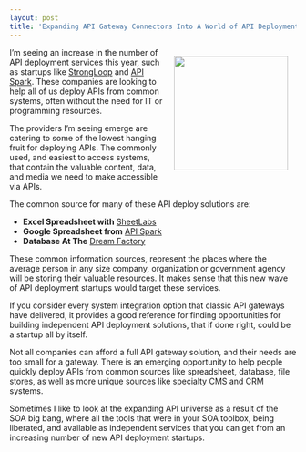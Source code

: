 ```yaml
---
layout: post
title: 'Expanding API Gateway Connectors Into A World of API Deployment Startups'
---
```

<p><img style="padding: 15px;" src="https://s3.amazonaws.com/kinlane-productions/bw-icons/bw-connector.png" alt="" width="200" align="right" /></p>
<p>I&rsquo;m seeing an increase in the number of API deployment services this year, such as startups like <a href="http://bit.ly/1jLr1Pf">StrongLoop</a> and <a href="http://bit.ly/1sgwGpq">API Spark</a>. These companies are looking to help all of us deploy APIs from common systems, often without the need for IT or programming resources.</p>
<p>The providers I&rsquo;m seeing emerge are catering to some of the lowest hanging fruit for deploying APIs. The commonly used, and easiest to access systems, that contain the valuable content, data, and media we need to make accessible via APIs.</p>
<p>The common source for many of these API deploy solutions are:</p>
<ul class="mainlist">
<li><strong>Excel Spreadsheet&nbsp;with</strong>&nbsp;<a href="https://sheetlabs.com">SheetLabs</a></li>
<li><strong>Google Spreadsheet&nbsp;from</strong>&nbsp;<a href="http://bit.ly/1sgwGpq">API Spark</a></li>
<li><strong>Database&nbsp;At The</strong>&nbsp;<a href="http://www.dreamfactory.com/">Dream Factory</a></li>
</ul>
<p>These common information sources, represent the places where the average person in any size company, organization or government agency will be storing their valuable resources.  It makes sense that this new wave of API deployment startups would target these services.</p>
<p>If you consider every system integration option that classic API gateways have delivered, it provides a good reference for finding opportunities for building independent API deployment solutions, that if done right, could be a startup all by itself.</p>
<p>Not all companies can afford a full API gateway solution, and their needs are too small for a gateway. There is an emerging opportunity to help people quickly deploy APIs from common sources like spreadsheet, database, file stores, as well as more unique sources like specialty CMS and CRM systems.</p>
<p>Sometimes I like to look at the expanding API universe as a result of the SOA big bang, where all the tools that were in your SOA toolbox, being liberated, and available as independent services that you can get from an increasing number of new API deployment startups.</p>